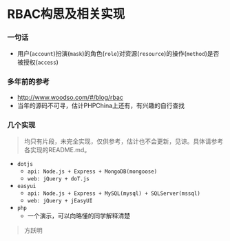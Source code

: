 RBAC构思及相关实现
==================

### 一句话
- 用户(`account`)扮演(`mask`)的角色(`role`)对资源(`resource`)的操作(`method`)是否被授权(`access`)

### 多年前的参考
- http://www.woodso.com/#/blog/rbac
- 当年的源码不可寻，估计PHPChina上还有，有兴趣的自行查找

### 几个实现
> 均只有片段，未完全实现，仅供参考，估计也不会更新，见谅。具体请参考各实现的README.md。  

- `dotjs`
  - `api: Node.js + Express + MongoDB(mongoose)`
  - `web: jQuery + doT.js`
- `easyui`
  - `api: Node.js + Express + MySQL(mysql) + SQLServer(mssql)`
  - `web: jQuery + jEasyUI`
- `php`
  - 一个演示，可以向略懂的同学解释清楚


> 方跃明
